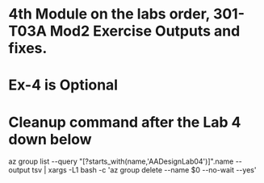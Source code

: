 # 4th Module on the labs order, 301-T03A Mod2 Exercise Outputs and fixes. 
# Ex-4 is Optional

# Cleanup command after the Lab 4 down below
az group list --query "[?starts_with(name,'AADesignLab04')]".name --output tsv | xargs -L1 bash -c 'az group delete --name $0 --no-wait --yes'


